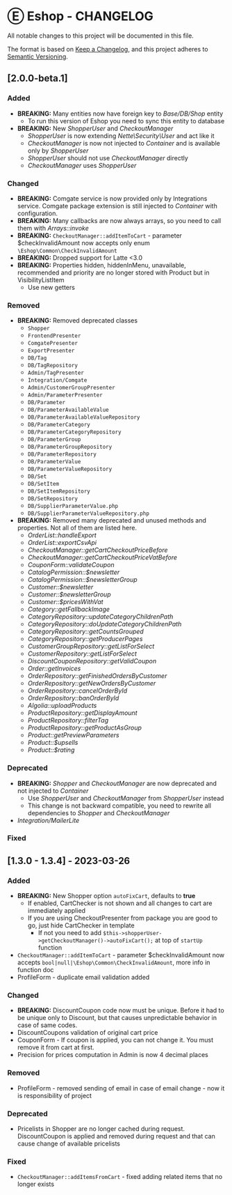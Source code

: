 # Ⓔ Eshop - CHANGELOG

All notable changes to this project will be documented in this file.

The format is based on [Keep a Changelog](https://keepachangelog.com/en/1.0.0/),
and this project adheres to [Semantic Versioning](https://semver.org/spec/v2.0.0.html).

## [2.0.0-beta.1]

### Added
- **BREAKING:** Many entities now have foreign key to *Base/DB/Shop* entity
  - To run this version of Eshop you need to sync this entity to database
- **BREAKING:** New *ShopperUser* and *CheckoutManager*
  - *ShopperUser* is now extending *Nette\Security\User* and act like it
  - *CheckoutManager* is now not injected to *Container* and is available only by *ShopperUser*
  - *ShopperUser* should not use *CheckoutManager* directly
  - *CheckoutManager* uses *ShopperUser*
  
### Changed
- **BREAKING:** Comgate service is now provided only by Integrations service. Comgate package extension is still injected to *Container* with configuration.
- **BREAKING:** Many callbacks are now always arrays, so you need to call them with *Arrays::invoke*
- **BREAKING:** `CheckoutManager::addItemToCart` - parameter $checkInvalidAmount now accepts only enum `\Eshop\Common\CheckInvalidAmount`
- **BREAKING:** Dropped support for Latte <3.0
- **BREAKING:** Properties hidden, hiddenInMenu, unavailable, recommended and priority are no longer stored with Product but in VisibilityListItem
  - Use new getters
### Removed
- **BREAKING:** Removed deprecated classes
  - `Shopper`
  - `FrontendPresenter`
  - `ComgatePresenter`
  - `ExportPresenter`
  - `DB/Tag`
  - `DB/TagRepository`
  - `Admin/TagPresenter`
  - `Integration/Comgate`
  - `Admin/CustomerGroupPresenter`
  - `Admin/ParameterPresenter`
  - `DB/Parameter`
  - `DB/ParameterAvailableValue`
  - `DB/ParameterAvailableValueRepository`
  - `DB/ParameterCategory`
  - `DB/ParameterCategoryRepository`
  - `DB/ParameterGroup`
  - `DB/ParameterGroupRepository`
  - `DB/ParameterRepository`
  - `DB/ParameterValue`
  - `DB/ParameterValueRepository`
  - `DB/Set`
  - `DB/SetItem`
  - `DB/SetItemRepository`
  - `DB/SetRepository`
  - `DB/SupplierParameterValue.php`
  - `DB/SupplierParameterValueRepository.php`
- **BREAKING:** Removed many deprecated and unused methods and properties. Not all of them are listed here.
  - *OrderList::handleExport*
  - *OrderList::exportCsvApi*
  - *CheckoutManager::getCartCheckoutPriceBefore*
  - *CheckoutManager::getCartCheckoutPriceVatBefore*
  - *CouponForm::validateCoupon*
  - *CatalogPermission::$newsletter*
  - *CatalogPermission::$newsletterGroup*
  - *Customer::$newsletter*
  - *Customer::$newsletterGroup*
  - *Customer::$pricesWithVat*
  - *Category::getFallbackImage*
  - *CategoryRepository::updateCategoryChildrenPath*
  - *CategoryRepository::doUpdateCategoryChildrenPath*
  - *CategoryRepository::getCountsGrouped*
  - *CategoryRepository::getProducerPages*
  - *CustomerGroupRepository::getListForSelect*
  - *CustomerRepository::getListForSelect*
  - *DiscountCouponRepository::getValidCoupon*
  - *Order::getInvoices*
  - *OrderRepository::getFinishedOrdersByCustomer*
  - *OrderRepository::getNewOrdersByCustomer*
  - *OrderRepository::cancelOrderById*
  - *OrderRepository::banOrderById*
  - *Algolia::uploadProducts*
  - *ProductRepository::getDisplayAmount*
  - *ProductRepository::filterTag*
  - *ProductRepository::getProductAsGroup*
  - *Product::getPreviewParameters*
  - *Product::$upsells*
  - *Product::$rating*
### Deprecated
 - **BREAKING:** *Shopper* and *CheckoutManager* are now deprecated and not injected to *Container*
   - Use *ShopperUser* and *CheckoutManager* from *ShopperUser* instead
   - This change is not backward compatible, you need to rewrite all dependencies to *Shopper* and *CheckoutManager*
 - *Integration/MailerLite*
### Fixed

## [1.3.0 - 1.3.4] - 2023-03-26

### Added
- **BREAKING:** New Shopper option `autoFixCart`, defaults to **true**
  - If enabled, CartChecker is not shown and all changes to cart are immediately applied
  - If you are using CheckoutPresenter from package you are good to go, just hide CartChecker in template
    - If not you need to add `$this->shopperUser->getCheckoutManager()->autoFixCart();` at top of `startUp` function
- `CheckoutManager::addItemToCart` - parameter $checkInvalidAmount now accepts `bool|null|\Eshop\Common\CheckInvalidAmount`, more info in function doc
- ProfileForm - duplicate email validation added

### Changed
- **BREAKING:** DiscountCoupon code now must be unique. Before it had to be unique only to Discount, but that causes unpredictable behavior in case of same codes. 
- DiscountCoupons validation of original cart price
- CouponForm - If coupon is applied, you can not change it. You must remove it from cart at first.
- Precision for prices computation in Admin is now 4 decimal places

### Removed
- ProfileForm - removed sending of email in case of email change - now it is responsibility of project

### Deprecated
- Pricelists in Shopper are no longer cached during request. DiscountCoupon is applied and removed during request and that can cause change of available pricelists

### Fixed
- `CheckoutManager::addItemsFromCart` - fixed adding related items that no longer exists
